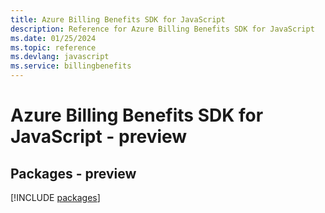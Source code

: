 ```yaml
---
title: Azure Billing Benefits SDK for JavaScript
description: Reference for Azure Billing Benefits SDK for JavaScript
ms.date: 01/25/2024
ms.topic: reference
ms.devlang: javascript
ms.service: billingbenefits
---
```

# Azure Billing Benefits SDK for JavaScript - preview
## Packages - preview
[!INCLUDE [packages](billing-benefits-index.md)]